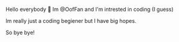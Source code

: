 Hello everybody 👋
Im @OofFan and I'm intrested in coding (I guess)

Im really just a coding begiener but I have big hopes.

So bye bye!
